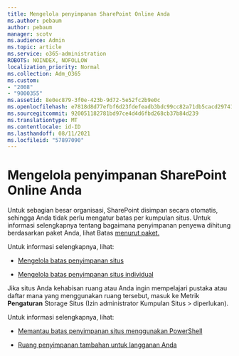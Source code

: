 ```yaml
---
title: Mengelola penyimpanan SharePoint Online Anda
ms.author: pebaum
author: pebaum
manager: scotv
ms.audience: Admin
ms.topic: article
ms.service: o365-administration
ROBOTS: NOINDEX, NOFOLLOW
localization_priority: Normal
ms.collection: Adm_O365
ms.custom:
- "2008"
- "9000355"
ms.assetid: 8e0ec879-3f0e-423b-9d72-5e52fc2b9e0c
ms.openlocfilehash: e7818d8d77efbf6d23fdefeadb3bdc99cc82a71db5cacd29741749fa74460a7a
ms.sourcegitcommit: 920051182781bd97ce4d4d6fbd268cb37b84d239
ms.translationtype: MT
ms.contentlocale: id-ID
ms.lasthandoff: 08/11/2021
ms.locfileid: "57897090"
---
```

# <a name="manage-your-sharepoint-online-storage"></a>Mengelola penyimpanan SharePoint Online Anda

Untuk sebagian besar organisasi, SharePoint disimpan secara otomatis, sehingga Anda tidak perlu mengatur batas per kumpulan situs. Untuk informasi selengkapnya tentang bagaimana penyimpanan penyewa dihitung berdasarkan paket Anda, lihat Batas [menurut paket.](https://docs.microsoft.com/office365/servicedescriptions/sharepoint-online-service-description/sharepoint-online-limits?redirectedfrom=MSDN#limits-by-plan)

Untuk informasi selengkapnya, lihat:

- [Mengelola batas penyimpanan situs](https://docs.microsoft.com/sharepoint/manage-site-collection-storage-limits)

- [Mengelola batas penyimpanan situs individual](https://docs.microsoft.com/sharepoint/manage-site-collection-storage-limits#manage-individual-site-storage-limits)

Jika situs Anda kehabisan ruang atau Anda ingin mempelajari pustaka atau daftar mana yang menggunakan ruang tersebut, masuk ke Metrik **Pengaturan** Storage Situs (Izin administrator Kumpulan Situs  >   diperlukan).

Untuk informasi selengkapnya, lihat:

- [Memantau batas penyimpanan situs menggunakan PowerShell](https://docs.microsoft.com/sharepoint/manage-site-collection-storage-limits#monitor-site-storage-limits-by-using-powershell)

- [Ruang penyimpanan tambahan untuk langganan Anda](https://docs.microsoft.com/microsoft-365/commerce/add-storage-space) 
  